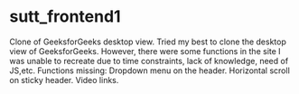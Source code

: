 # sutt_frontend1
Clone of GeeksforGeeks desktop view.
Tried my best to clone the desktop view of GeeksforGeeks.
However, there were some functions in the site I was unable to recreate due to time constraints, lack of knowledge, need of JS,etc.
Functions missing: Dropdown menu on the header.
                   Horizontal scroll on sticky header.
                   Video links.
